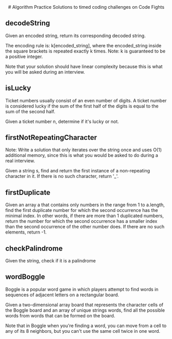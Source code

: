<div align="center">
  # Algorithm Practice
  Solutions to timed coding challenges on Code Fights
</div>

## decodeString
Given an encoded string, return its corresponding decoded string.

The encoding rule is: k[encoded_string], where the encoded_string inside the square brackets is repeated exactly k times. Note: k is guaranteed to be a positive integer.

Note that your solution should have linear complexity because this is what you will be asked during an interview.

## isLucky
Ticket numbers usually consist of an even number of digits. A ticket number is considered lucky if the sum of the first half of the digits is equal to the sum of the second half.

Given a ticket number n, determine if it's lucky or not.

## firstNotRepeatingCharacter
Note: Write a solution that only iterates over the string once and uses O(1) additional memory, since this is what you would be asked to do during a real interview.

Given a string s, find and return the first instance of a non-repeating character in it. If there is no such character, return '_'.

## firstDuplicate

Given an array a that contains only numbers in the range from 1 to a.length, find the first duplicate number for which the second occurrence has the minimal index. In other words, if there are more than 1 duplicated numbers, return the number for which the second occurrence has a smaller index than the second occurrence of the other number does. If there are no such elements, return -1.

## checkPalindrome

Given the string, check if it is a palindrome

## wordBoggle

Boggle is a popular word game in which players attempt to find words in sequences of adjacent letters on a rectangular board.

Given a two-dimensional array board that represents the character cells of the Boggle board and an array of unique strings words, find all the possible words from words that can be formed on the board.

Note that in Boggle when you're finding a word, you can move from a cell to any of its 8 neighbors, but you can't use the same cell twice in one word.

